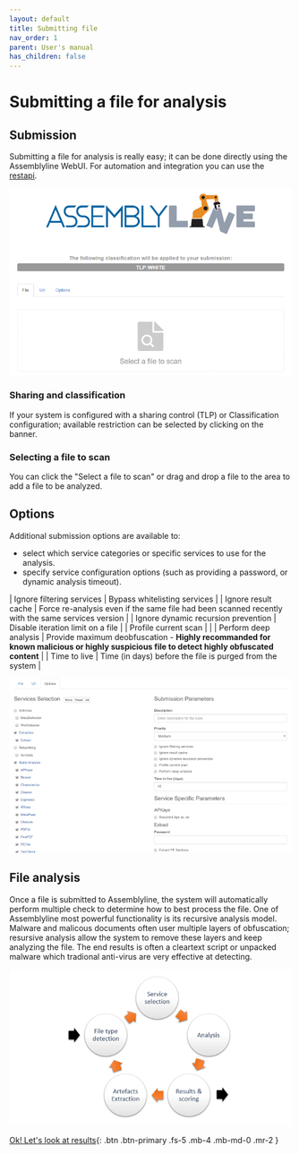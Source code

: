 ```yaml
---
layout: default
title: Submitting file
nav_order: 1
parent: User's manual
has_children: false
---
```


# Submitting a file for analysis

## Submission
Submitting a file for analysis is really easy; it can be done directly using the Assemblyline WebUI. For automation and integration you can use the [restapi](assemblyline_client.html#submit-a-file).

<img src="./images/submit.png" width="725">

### Sharing and classification

If your system is configured with a sharing control (TLP) or Classification configuration; available restriction can be selected by clicking on the banner.

### Selecting a file to scan

You can click the "Select a file to scan" or drag and drop a file to the area to add a file to be analyzed.

## Options
Additional submission options are available to:

- select which service categories or specific services to use for the analysis. 
- specify service configuration options (such as providing a password, or dynamic analysis timeout).

| Ignore filtering services | Bypass whitelisting services |
| Ignore result cache | Force re-analysis even if the same file had been scanned recently with the same services version |
| Ignore dynamic recursion prevention | Disable iteration limit on a file |
| Profile current scan | |
| Perform deep analysis | Provide maximum deobfuscation - **Highly recommanded for known malicious or highly suspicious file to detect highly obfuscated content** |
| Time to live | Time (in days) before the file is purged from the system |

<img src="./images/submit_options.png" width="725">

## File analysis

Once a file is submitted to Assemblyline, the system will automatically perform multiple check to determine how to best process the file. One of Assemblyline most powerful functionality is its recursive analysis model. Malware and malicous documents often user multiple layers of obfuscation; resursive analysis allow the system to remove these layers and keep analyzing the file. The end results is often a cleartext script or unpacked malware which tradional anti-virus are very effective at detecting.

<img src="./images/processing.png" width="725">

[Ok! Let's look at results](./results.html){: .btn .btn-primary .fs-5 .mb-4 .mb-md-0 .mr-2 }

